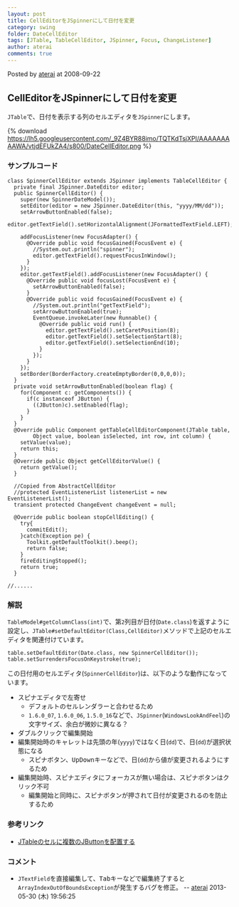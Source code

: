 ```yaml
---
layout: post
title: CellEditorをJSpinnerにして日付を変更
category: swing
folder: DateCellEditor
tags: [JTable, TableCellEditor, JSpinner, Focus, ChangeListener]
author: aterai
comments: true
---
```


Posted by [aterai](http://terai.xrea.jp/aterai.html) at 2008-09-22

## CellEditorをJSpinnerにして日付を変更
`JTable`で、日付を表示する列のセルエディタを`JSpinner`にします。


{% download https://lh5.googleusercontent.com/_9Z4BYR88imo/TQTKdTsjXPI/AAAAAAAAAWA/vtjdEFUkZA4/s800/DateCellEditor.png %}

### サンプルコード
<pre class="prettyprint"><code>class SpinnerCellEditor extends JSpinner implements TableCellEditor {
  private final JSpinner.DateEditor editor;
  public SpinnerCellEditor() {
    super(new SpinnerDateModel());
    setEditor(editor = new JSpinner.DateEditor(this, "yyyy/MM/dd"));
    setArrowButtonEnabled(false);
    editor.getTextField().setHorizontalAlignment(JFormattedTextField.LEFT);

    addFocusListener(new FocusAdapter() {
      @Override public void focusGained(FocusEvent e) {
        //System.out.println("spinner");
        editor.getTextField().requestFocusInWindow();
      }
    });
    editor.getTextField().addFocusListener(new FocusAdapter() {
      @Override public void focusLost(FocusEvent e) {
        setArrowButtonEnabled(false);
      }
      @Override public void focusGained(FocusEvent e) {
        //System.out.println("getTextField");
        setArrowButtonEnabled(true);
        EventQueue.invokeLater(new Runnable() {
          @Override public void run() {
            editor.getTextField().setCaretPosition(8);
            editor.getTextField().setSelectionStart(8);
            editor.getTextField().setSelectionEnd(10);
          }
        });
      }
    });
    setBorder(BorderFactory.createEmptyBorder(0,0,0,0));
  }
  private void setArrowButtonEnabled(boolean flag) {
    for(Component c: getComponents()) {
      if(c instanceof JButton) {
        ((JButton)c).setEnabled(flag);
      }
    }
  }
  @Override public Component getTableCellEditorComponent(JTable table,
        Object value, boolean isSelected, int row, int column) {
    setValue(value);
    return this;
  }
  @Override public Object getCellEditorValue() {
    return getValue();
  }

  //Copied from AbstractCellEditor
  //protected EventListenerList listenerList = new EventListenerList();
  transient protected ChangeEvent changeEvent = null;

  @Override public boolean stopCellEditing() {
    try{
      commitEdit();
    }catch(Exception pe) {
      Toolkit.getDefaultToolkit().beep();
      return false;
    }
    fireEditingStopped();
    return true;
  }

//......
</code></pre>

### 解説
`TableModel#getColumnClass(int)`で、第`2`列目が日付(`Date.class`)を返すように設定し、`JTable#setDefaultEditor(Class,CellEditor)`メソッドで上記のセルエディタを関連付けています。

<pre class="prettyprint"><code>table.setDefaultEditor(Date.class, new SpinnerCellEditor());
table.setSurrendersFocusOnKeystroke(true);
</code></pre>

この日付用のセルエディタ(`SpinnerCellEditor`)は、以下のような動作になっています。

- スピナエディタで左寄せ
    - デフォルトのセルレンダラーと合わせるため
    - `1.6.0_07`, `1.6.0_06`, `1.5.0_16`などで、`JSpinner`(`WindowsLookAndFeel`)の文字サイズ、余白が微妙に異なる？
- ダブルクリックで編集開始
- 編集開始時のキャレットは先頭の年(`yyyy`)ではなく日(`dd`)で、日(`dd`)が選択状態になる
    - スピナボタン、<kbd>Up</kbd><kbd>Down</kbd>キーなどで、日(`dd`)から値が変更されるようにするため
- 編集開始時、スピナエディタにフォーカスが無い場合は、スピナボタンはクリック不可
    - 編集開始と同時に、スピナボタンが押されて日付が変更されるのを防止するため

<!-- dummy comment line for breaking list -->

### 参考リンク
- [JTableのセルに複数のJButtonを配置する](http://terai.xrea.jp/Swing/MultipleButtonsInTableCell.html)

<!-- dummy comment line for breaking list -->

### コメント
- `JTextField`を直接編集して、<kbd>Tab</kbd>キーなどで編集終了すると`ArrayIndexOutOfBoundsException`が発生するバグを修正。 -- [aterai](http://terai.xrea.jp/aterai.html) 2013-05-30 (木) 19:56:25

<!-- dummy comment line for breaking list -->


